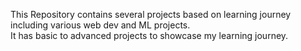 This Repository contains several projects based on learning journey including various web dev and ML projects.
<br>
It has basic to advanced projects to showcase my learning journey.
